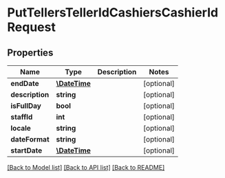 # PutTellersTellerIdCashiersCashierIdRequest

## Properties
Name | Type | Description | Notes
------------ | ------------- | ------------- | -------------
**endDate** | [**\DateTime**](\DateTime.md) |  | [optional] 
**description** | **string** |  | [optional] 
**isFullDay** | **bool** |  | [optional] 
**staffId** | **int** |  | [optional] 
**locale** | **string** |  | [optional] 
**dateFormat** | **string** |  | [optional] 
**startDate** | [**\DateTime**](\DateTime.md) |  | [optional] 

[[Back to Model list]](../../README.md#documentation-for-models) [[Back to API list]](../../README.md#documentation-for-api-endpoints) [[Back to README]](../../README.md)

